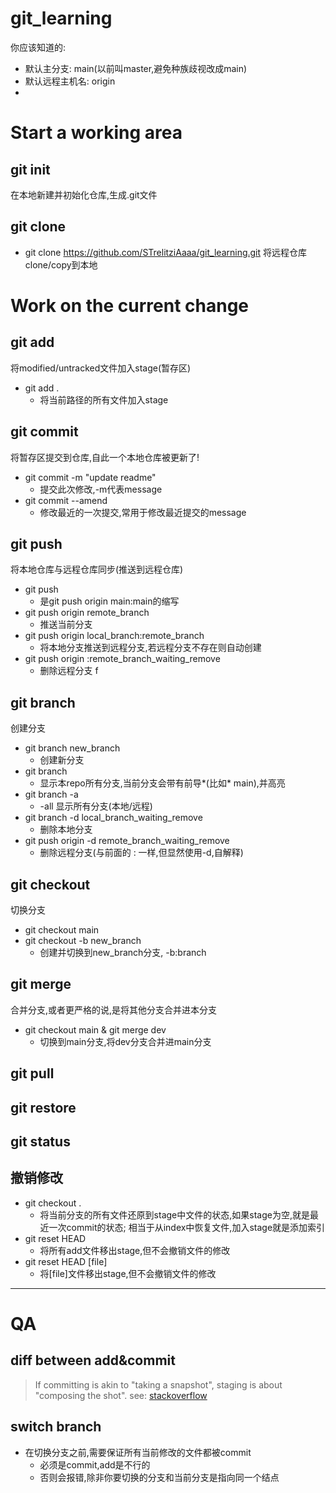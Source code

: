 # git_learning
你应该知道的:
- 默认主分支: main(以前叫master,避免种族歧视改成main)
- 默认远程主机名: origin
- 
# Start a working area
## git init
在本地新建并初始化仓库,生成.git文件
## git clone
- git clone https://github.com/STrelitziAaaa/git_learning.git
将远程仓库clone/copy到本地
# Work on the current change
## git add
将modified/untracked文件加入stage(暂存区)
- git add .
  - 将当前路径的所有文件加入stage
## git commit
将暂存区提交到仓库,自此一个本地仓库被更新了!
- git commit -m "update readme"
  - 提交此次修改,-m代表message
- git commit --amend
  - 修改最近的一次提交,常用于修改最近提交的message
## git push
将本地仓库与远程仓库同步(推送到远程仓库)
- git push
  - 是git push origin main:main的缩写
- git push origin remote_branch
  - 推送当前分支
- git push origin local_branch:remote_branch
  - 将本地分支推送到远程分支,若远程分支不存在则自动创建
- git push origin :remote_branch_waiting_remove
  - 删除远程分支
f

## git branch
创建分支
- git branch new_branch
  - 创建新分支
- git branch
  - 显示本repo所有分支,当前分支会带有前导*(比如* main),并高亮
- git branch -a
  - -all 显示所有分支(本地/远程)
- git branch -d local_branch_waiting_remove
  - 删除本地分支
- git push origin -d remote_branch_waiting_remove
  - 删除远程分支(与前面的 : 一样,但显然使用-d,自解释)

## git checkout
切换分支
- git checkout main
- git checkout -b new_branch
  - 创建并切换到new_branch分支, -b:branch

## git merge
合并分支,或者更严格的说,是将其他分支合并进本分支
- git checkout main & git merge dev
  - 切换到main分支,将dev分支合并进main分支

## git pull

## git restore

## git status

## 撤销修改
- git checkout .
  - 将当前分支的所有文件还原到stage中文件的状态,如果stage为空,就是最近一次commit的状态; 相当于从index中恢复文件,加入stage就是添加索引
- git reset HEAD
  - 将所有add文件移出stage,但不会撤销文件的修改
- git reset HEAD [file]
  - 将[file]文件移出stage,但不会撤销文件的修改
---
# QA
## diff between add&commit
> If committing is akin to "taking a snapshot", staging is about "composing the shot". see: [stackoverflow](https://stackoverflow.com/questions/25351450/what-does-adding-to-the-index-really-mean-in-git)

## switch branch
- 在切换分支之前,需要保证所有当前修改的文件都被commit
  - 必须是commit,add是不行的
  - 否则会报错,除非你要切换的分支和当前分支是指向同一个结点

